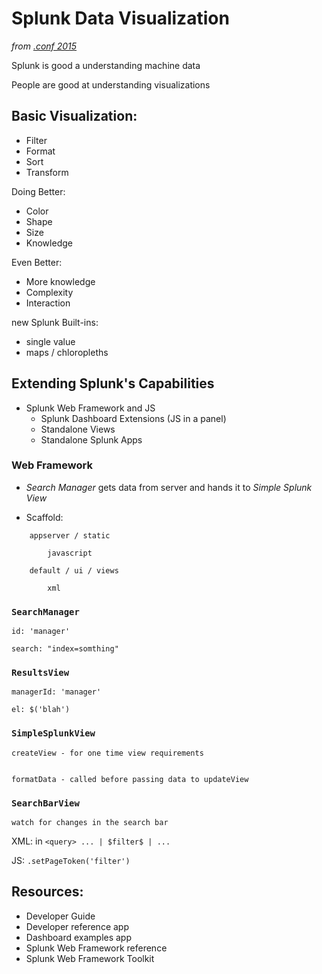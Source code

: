 # Splunk Data Visualization

_from [.conf 2015](http://adrichman.github.io/SplunkConf2015/)_

Splunk is good a understanding machine data

People are good at understanding visualizations

## Basic Visualization:

* Filter
* Format
* Sort
* Transform

Doing Better:

* Color
* Shape
* Size
* Knowledge

Even Better:

* More knowledge
* Complexity
* Interaction

new Splunk Built-ins:
* single value 
* maps / chloropleths

## Extending Splunk's Capabilities

* Splunk Web Framework and JS
    * Splunk Dashboard Extensions (JS in a panel)
    * Standalone Views
    * Standalone Splunk Apps

### Web Framework

* _Search Manager_ gets data from server and hands it to _Simple Splunk View_

* Scaffold:

```
    appserver / static

        javascript

    default / ui / views

        xml
```

### `SearchManager`

    id: 'manager'

    search: "index=somthing"

### `ResultsView`

    managerId: 'manager'

    el: $('blah')

### `SimpleSplunkView`

    createView - for one time view requirements


    formatData - called before passing data to updateView

### `SearchBarView`
    
    watch for changes in the search bar

XML: in `<query> ... | $filter$ | ...`

JS: `.setPageToken('filter')`

## Resources:

* Developer Guide
* Developer reference app
* Dashboard examples app
* Splunk Web Framework reference
* Splunk Web Framework Toolkit


